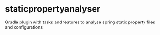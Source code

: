 # staticpropertyanalyser
Gradle plugin with tasks and features to analyse spring static property files and configurations
